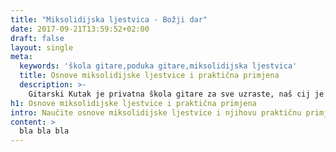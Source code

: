 ```yaml
---
title: "Miksolidijska ljestvica - Božji dar"
date: 2017-09-21T13:59:52+02:00
draft: false
layout: single
meta:
  keywords: 'škola gitare,poduka gitare,miksolidijska ljestvica'
  title: Osnove miksolidijske ljestvice i praktična primjena
  description: >-
    Gitarski Kutak je privatna škola gitare za sve uzraste, naš cij je ponuditi najkvalitetniju moguću poduku kroz ugodnu i poticajnu atmosferu. U ovom blogu se fokusiramo na miksolidijsku ljestvicu i prakticnu primjenu
h1: Osnove miksolidijske ljestvice i praktična primjena
intro: Naučite osnove miksolidijske ljestvice i njihovu praktičnu primjenu
content: >
  bla bla bla
---
```

